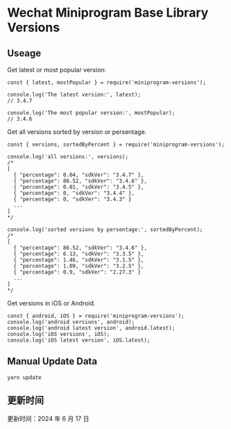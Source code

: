 
# Wechat Miniprogram Base Library Versions

## Useage

Get latest or most popular version:

```;
const { latest, mostPopular } = require('miniprogram-versions');

console.log('The latest version:', latest);
// 3.4.7

console.log('The most popular version:', mostPopular);
// 3.4.6

```

Get all versions sorted by version or persentage.

```
const { versions, sortedByPercent } = require('miniprogram-versions');

console.log('all versions:', versions);
/*
[
  { "percentage": 0.04, "sdkVer": "3.4.7" },
  { "percentage": 86.52, "sdkVer": "3.4.6" },
  { "percentage": 0.01, "sdkVer": "3.4.5" },
  { "percentage": 0, "sdkVer": "3.4.4" },
  { "percentage": 0, "sdkVer": "3.4.3" }
  ...
]
*/

console.log('sorted versions by persentage:', sortedByPercent);
/*
[
  { "percentage": 86.52, "sdkVer": "3.4.6" },
  { "percentage": 6.13, "sdkVer": "3.3.5" },
  { "percentage": 1.46, "sdkVer": "3.1.5" },
  { "percentage": 1.09, "sdkVer": "3.2.5" },
  { "percentage": 0.9, "sdkVer": "2.27.3" }
  ...
]
*/
```

Get versions in iOS or Android.

```
const { android, iOS } = require('miniprogram-versions');
console.log('android versions', android);
console.log('android latest version', android.latest);
console.log('iOS versions', iOS);
console.log('iOS latest version', iOS.latest);
```

## Manual Update Data

```
yarn update
```

## 更新时间

更新时间：2024 年 6 月 17 日
